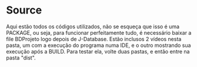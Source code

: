 # Source
Aqui estão todos os códigos utilizados, não se esqueça que isso é uma PACKAGE, ou seja, para funcionar perfeitamente tudo, é necessário baixar a file BDProjeto logo depois de J-Database. Estão inclusos 2 vídeos nesta pasta, um com a execução do programa numa IDE, e o outro mostrando sua execução após a BUILD. Para testar ela, volte duas pastas, e então entre na pasta "dist".
